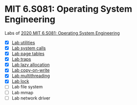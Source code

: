 # MIT 6.S081: Operating System Engineering

Labs of [2020 MIT 6.S081: Operating System Engineering](https://pdos.csail.mit.edu/6.828/2020/index.html)

- [x] [Lab utilities](https://github.com/daikimiura/xv6-labs-2020/tree/util)
- [x] [Lab system calls](https://github.com/daikimiura/xv6-labs-2020/tree/syscall)
- [x] [Lab page tables](https://github.com/daikimiura/xv6-labs-2020/tree/pgtbl2)
- [x] [Lab traps](https://github.com/daikimiura/xv6-labs-2020/tree/traps)
- [x] [Lab lazy allocation](https://github.com/daikimiura/xv6-labs-2020/tree/lazy)
- [x] [Lab copy-on-write](https://github.com/daikimiura/xv6-labs-2020/tree/cow)
- [x] [Lab multithreading](https://github.com/daikimiura/xv6-labs-2020/tree/thread)
- [x] [Lab lock](https://github.com/daikimiura/xv6-labs-2020/tree/lock)
- [ ] Lab file system
- [ ] Lab mmap
- [ ] Lab network driver